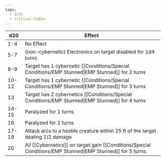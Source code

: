 ```yaml
---
tags:
  - Info
  - Critical-Table
---
```


| d20   | Effect                                                                                                     |
| ----- | ---------------------------------------------------------------------------------------------------------- |
| 1-4   | No Effect                                                                                                  |
| 5-7   | (non-cybernetic) Electronics on target disabled for 1d4 turns                                              |
| 8-9   | Target has 1 cybernetic [[Conditions/Special Conditions/EMP Stunned\|EMP Stunned]] for 2 turns             |
| 10-12 | Target has 1 cybernetic [[Conditions/Special Conditions/EMP Stunned\|EMP Stunned]] for 3 turns             |
| 13    | Target has 2 cybernetics [[Conditions/Special Conditions/EMP Stunned\|EMP Stunned]] for 4 turns            |
| 14-15 | Paralyzed for 1 turns                                                                                      |
| 16    | Paralyzed for 2 turns                                                                                      |
| 17-19 | Attack arcs to a hostile creature within 25 ft of the target dealing 1/2 damage                            |
| 20    | All [[Cybernetics]] on target gain [[Conditions/Special Conditions/EMP Stunned\|EMP Stunned]] for 5 turns. |






